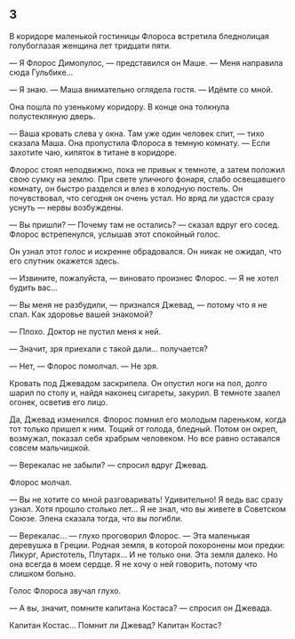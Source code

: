 ## 3

В коридоре маленькой гостиницы Флороса встретила бледнолицая голубоглазая женщина лет тридцати пяти.

— Я Флорос Димопулос, — представился он Маше. — Меня направила сюда Гульбике...

— Я знаю. — Маша внимательно оглядела гостя. — Идёмте со мной.

Она пошла по узенькому коридору.
В конце она толкнула полустекляную дверь.

— Ваша кровать слева у окна.
Там уже один человек спит, — тихо сказала Маша.
Она пропустила Флороса в темную комнату. — Если захотите чаю, кипяток в титане в коридоре.

Флорос стоял неподвижно, пока не привык к темноте, а затем положил свою сумку на землю.
При свете уличного фонаря, слабо освещавшего комнату, он быстро разделся и влез в холодную постель.
Он почувствовал, что сегодня он очень устал.
Но вряд ли удастся сразу уснуть — нервы возбуждены.

— Вы пришли?
— Почему там не остались? — сказал вдруг его сосед.
Флорос встрепенулся, услышав этот спокойный голос.

Он узнал этот голос и искренне обрадовался.
Он никак не ожидал, что его спутник окажется здесь.

— Извините, пожалуйста, — виновато произнес Флорос. — Я не хотел будить вас...

— Вы меня не разбудили, — признался Джевад, — потому что я не спал.
Как здоровье вашей знакомой?

— Плохо.
Доктор не пустил меня к ней.

— Значит, зря приехали с такой дали... получается?

— Нет, — Флорос помолчал. — Не зря.

Кровать под Джевадом заскрипела.
Он опустил ноги на пол, долго шарил по столу и, найдя наконец сигареты, закурил.
В темноте заалел огонек, осветив его лицо.

Да, Джевад изменился.
Флорос помнил его молодым пареньком, когда тот только пришел к ним.
Тощий от голода, бледный.
Потом он окреп, возмужал, показал себя храбрым человеком.
Но все равно оставался совсем мальчишкой.

— Верекалас не забыли? — спросил вдруг Джевад.

Флорос молчал.

— Вы не хотите со мной разговаривать!
Удивительно!
Я ведь вас сразу узнал.
Хотя прошло столько лет...
Я не знал, что вы живете в Советском Союзе.
Элена сказала тогда, что вы погибли.

— Верекалас... — глухо проговорил Флорос. — Эта маленькая деревушка в Греции.
Родная земля, в которой похоронены мои предки: Ликург, Аристотель, Плутарх...
И не только они.
Эта земля далеко.
Но она всегда в моем сердце.
Я не хочу о ней говорить, потому что слишком больно.

Голос Флороса звучал глухо.

— А вы, значит, помните капитана Костаса? — спросил он Джевада.

Капитан Костас...
Помнит ли Джевад?
Капитан Костас?
